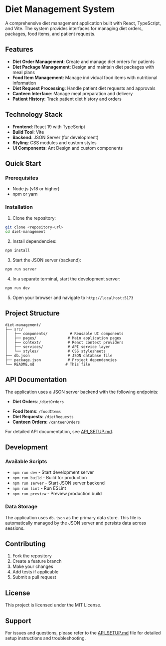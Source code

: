 # Diet Management System

A comprehensive diet management application built with React, TypeScript, and Vite. The system provides interfaces for managing diet orders, packages, food items, and patient requests.

## Features

- **Diet Order Management**: Create and manage diet orders for patients
- **Diet Package Management**: Design and maintain diet packages with meal plans
- **Food Item Management**: Manage individual food items with nutritional information
- **Diet Request Processing**: Handle patient diet requests and approvals
- **Canteen Interface**: Manage meal preparation and delivery
- **Patient History**: Track patient diet history and orders

## Technology Stack

- **Frontend**: React 19 with TypeScript
- **Build Tool**: Vite
- **Backend**: JSON Server (for development)
- **Styling**: CSS modules and custom styles
- **UI Components**: Ant Design and custom components

## Quick Start

### Prerequisites

- Node.js (v18 or higher)
- npm or yarn

### Installation

1. Clone the repository:
```bash
git clone <repository-url>
cd diet-management
```

2. Install dependencies:
```bash
npm install
```

3. Start the JSON server (backend):
```bash
npm run server
```

4. In a separate terminal, start the development server:
```bash
npm run dev
```

5. Open your browser and navigate to `http://localhost:5173`

## Project Structure

```
diet-management/
├── src/
│   ├── components/          # Reusable UI components
│   ├── pages/              # Main application pages
│   ├── context/            # React context providers
│   ├── services/           # API service layer
│   └── styles/             # CSS stylesheets
├── db.json                 # JSON database file
├── package.json            # Project dependencies
└── README.md              # This file
```

## API Documentation

The application uses a JSON server backend with the following endpoints:

- **Diet Orders**: `/dietOrders`
<!-- - **Diet Packages**: `/dietPackages` -->
- **Food Items**: `/foodItems`
- **Diet Requests**: `/dietRequests`
- **Canteen Orders**: `/canteenOrders`


For detailed API documentation, see [API_SETUP.md](./API_SETUP.md).

## Development

### Available Scripts

- `npm run dev` - Start development server
- `npm run build` - Build for production
- `npm run server` - Start JSON server backend
- `npm run lint` - Run ESLint
- `npm run preview` - Preview production build

### Data Storage

The application uses `db.json` as the primary data store. This file is automatically managed by the JSON server and persists data across sessions.

## Contributing

1. Fork the repository
2. Create a feature branch
3. Make your changes
4. Add tests if applicable
5. Submit a pull request

## License

This project is licensed under the MIT License.

## Support

For issues and questions, please refer to the [API_SETUP.md](./API_SETUP.md) file for detailed setup instructions and troubleshooting.
